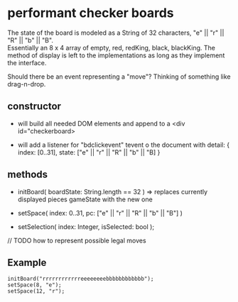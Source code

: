 # performant checker boards

The state of the board is modeled as a String of 32 characters, "e" || "r" || "R" || "b" || "B".  
Essentially an 8 x 4 array of empty, red, redKing, black, blackKing.
The method of display is left to the implementations as long as they implement the interface.

Should there be an event representing a "move"?  Thinking of something like drag-n-drop.

## constructor

* will build all needed DOM elements and append to a <div id="checkerboard> 

* will add a listener for "bdclickevent"  tevent o the document
  with detail: { index: [0..31], state: ["e" || "r" || "R" || "b" || "B] }

## methods

* initBoard( boardState: String.length == 32 ) => 
  replaces currently displayed pieces gameState with the new one

* setSpace( index: 0..31, pc: ["e" || "r" || "R" || "b" || "B"] )

* setSelection( index: Integer, isSelected: bool );

// TODO  how to represent possible legal moves

## Example

    initBoard("rrrrrrrrrrrreeeeeeeebbbbbbbbbbbb"); 
    setSpace(8, "e");
    setSpace(12, "r");
